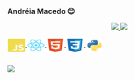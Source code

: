 ### Andréia Macedo 😊

<div align="center">
  <a href="https://github.com/rafaballerini">
  <img height="180em" src="https://github-readme-stats.vercel.app/api?username=deiiamac&show_icons=true&theme=panda&include_all_commits=true&count_private=true"/>
  <img height="180em" src="https://github-readme-stats.vercel.app/api/top-langs/?username=deiiamac&layout=compact&langs_count=7&theme=panda"/>
</div>
  
  <div style="display: inline_block"><br>
  <img align="center" alt="deia-Js" height="30" width="40" src="https://raw.githubusercontent.com/devicons/devicon/master/icons/javascript/javascript-plain.svg">
  <img align="center" alt="deia-React" height="30" width="40" src="https://raw.githubusercontent.com/devicons/devicon/master/icons/react/react-original.svg">
  <img align="center" alt="deia-HTML" height="30" width="40" src="https://raw.githubusercontent.com/devicons/devicon/master/icons/html5/html5-original.svg">
  <img align="center" alt="deia-CSS" height="30" width="40" src="https://raw.githubusercontent.com/devicons/devicon/master/icons/css3/css3-original.svg">
  <img align="center" alt="deia-Python" height="30" width="40" src="https://raw.githubusercontent.com/devicons/devicon/master/icons/python/python-original.svg">
        
 ##
 
<div>
  <a href="https://www.linkedin.com/in/andreiiamac/" target="_blank"><img src="https://img.shields.io/badge/-LinkedIn-%230077B5?style=for-the-badge&logo=linkedin&logoColor=white"></a> 
<div>
